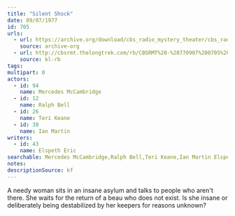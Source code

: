 ```yaml
---
title: "Silent Shock"
date: 09/07/1977
id: 705
urls: 
  - url: https://archive.org/download/cbs_radio_mystery_theater/cbs_radio_mystery_theater-0701-0750.zip/cbs_radio_mystery_theater-0701-0750%2Fcbsrmt_0705_silent_shock.mp3
    source: archive-org
  - url: http://cbsrmt.thelongtrek.com/rb/CBSRMT%20-%20770907%200705%20Silent%20Shock_WLNH-FM__rb.mp3
    source: kl-rb
tags: 
multipart: 0
actors:  
  - id: 94
    name: Mercedes McCambridge  
  - id: 12
    name: Ralph Bell  
  - id: 26
    name: Teri Keane  
  - id: 38
    name: Ian Martin
writers:  
  - id: 43
    name: Elspeth Eric
searchable: Mercedes McCambridge,Ralph Bell,Teri Keane,Ian Martin Elspeth Eric
notes: 
descriptionSource: kf
---
```

A needy woman sits in an insane asylum and talks to people who aren't there. She waits for the return of a beau who does not exist. Is she insane or deliberately being destabilized by her keepers for reasons unknown?